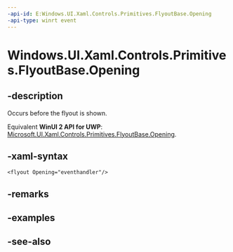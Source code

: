 ```yaml
---
-api-id: E:Windows.UI.Xaml.Controls.Primitives.FlyoutBase.Opening
-api-type: winrt event
---
```


<!-- Event syntax
public event Windows.Foundation.EventHandler Opening<object>
-->

# Windows.UI.Xaml.Controls.Primitives.FlyoutBase.Opening

## -description
Occurs before the flyout is shown.

Equivalent **WinUI 2 API for UWP**: [Microsoft.UI.Xaml.Controls.Primitives.FlyoutBase.Opening](/windows/winui/api/microsoft.ui.xaml.controls.primitives.flyoutbase.opening).

## -xaml-syntax
```xaml
<flyout Opening="eventhandler"/>
```


## -remarks

## -examples

## -see-also
